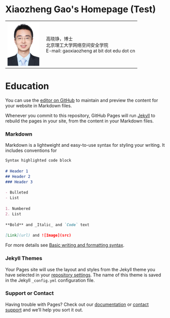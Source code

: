 # Xiaozheng Gao's Homepage (Test)



<table class="imgtable"><tr><td>
<img src="/gaoxiaozheng_photo.jpg" width="100px"/>&nbsp;&nbsp;</td>
<td align="left">
<p>高晓铮，博士 <br/>
 北京理工大学网络空间安全学院 <br/>
 E-mail: gaoxiaozheng at bit dot edu dot cn
</p>
</td>
</tr></table>

 
 # Education

 You can use the [editor on GitHub](https://github.com/gaoxiaozheng/aaa/edit/gh-pages/index.md) to maintain and preview the content for your website in Markdown files.

Whenever you commit to this repository, GitHub Pages will run [Jekyll](https://jekyllrb.com/) to rebuild the pages in your site, from the content in your Markdown files.

### Markdown

Markdown is a lightweight and easy-to-use syntax for styling your writing. It includes conventions for

```markdown
Syntax highlighted code block

# Header 1
## Header 2
### Header 3

- Bulleted
- List

1. Numbered
2. List

**Bold** and _Italic_ and `Code` text

[Link](url) and ![Image](src)
```

For more details see [Basic writing and formatting syntax](https://docs.github.com/en/github/writing-on-github/getting-started-with-writing-and-formatting-on-github/basic-writing-and-formatting-syntax).

### Jekyll Themes

Your Pages site will use the layout and styles from the Jekyll theme you have selected in your [repository settings](https://github.com/gaoxiaozheng/aaa/settings/pages). The name of this theme is saved in the Jekyll `_config.yml` configuration file.

### Support or Contact

Having trouble with Pages? Check out our [documentation](https://docs.github.com/categories/github-pages-basics/) or [contact support](https://support.github.com/contact) and we’ll help you sort it out.
 
